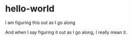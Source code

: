 # hello-world
I am figuring this out as I go along

And when I say figuring it out as I go along, I really mean it.

